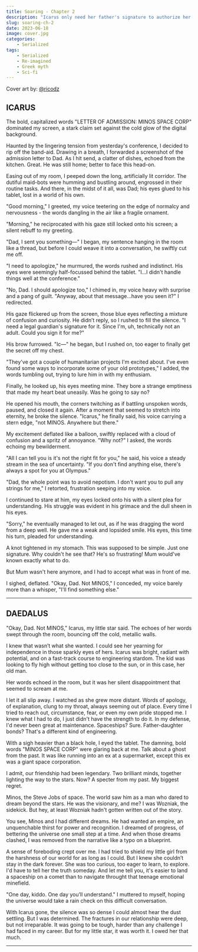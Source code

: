 ```yaml
---
title: Soaring - Chapter 2
description: "Icarus only need her father's signature to authorize her acceptance into the MINOS Space Corporation. Is it going to be as simple as asking for it?"
slug: soaring-ch-2
date: 2023-06-18
image: cover.jpg
categories:
    - Serialized
tags:
    - Serialized
    - Re-imagined
    - Greek myth
    - Sci-fi
---
```


Cover art by: [@ricodz](https://www.deviantart.com/ricodz/art/A-World-Away-761011373)

## ICARUS

The bold, capitalized words "LETTER OF ADMISSION: MINOS SPACE CORP" dominated my screen, a stark claim set against the cold glow of the digital background.

Haunted by the lingering tension from yesterday's conference, I decided to rip off the band-aid. Drawing in a breath, I forwarded a screenshot of the admission letter to Dad. As I hit send, a clatter of dishes, echoed from the kitchen. Great. He was still home; better to face this head-on.

Easing out of my room, I peeped down the long, artificially lit corridor. The dutiful maid-bots were humming and bustling around, engrossed in their routine tasks. And there, in the midst of it all, was Dad; his eyes glued to his tablet, lost in a world of his own.

"Good morning," I greeted, my voice teetering on the edge of normalcy and nervousness - the words dangling in the air like a fragile ornament.

"Morning," he reciprocated with his gaze still locked onto his screen; a silent rebuff to my greeting.

"Dad, I sent you something—" I began, my sentence hanging in the room like a thread, but before I could weave it into a conversation, he swiftly cut me off.

"I need to apologize," he murmured, the words rushed and indistinct. His eyes were seemingly half-focussed behind the tablet. "I...I didn't handle things well at the conference."

"No, Dad. I should apologize too," I chimed in, my voice heavy with surprise and a pang of guilt. "Anyway, about that message...have you seen it?" I redirected.

His gaze flickered up from the screen, those blue eyes reflecting a mixture of confusion and curiosity. He didn’t reply, so I rushed to fill the silence. "I need a legal guardian's signature for it. Since I'm, uh, technically not an adult. Could you sign it for me?"

His brow furrowed. "Ic—" he began, but I rushed on, too eager to finally get the secret off my chest.

"They've got a couple of humanitarian projects I'm excited about. I've even found some ways to incorporate some of your old prototypes," I added, the words tumbling out, trying to lure him in with my enthusiam.

Finally, he looked up, his eyes meeting mine. They bore a strange emptiness that made my heart beat uneasily. Was he going to say no?

He opened his mouth, the corners twitching as if battling unspoken words, paused, and closed it again. After a moment that seemed to stretch into eternity, he broke the silence. "Icarus," he finally said, his voice carrying a stern edge, "not MINOS. Anywhere but there."

My excitement deflated like a balloon, swiftly replaced with a cloud of confusion and a spritz of annoyance. "Why not?" I asked, the words echoing my bewilderment.

"All I can tell you is it's not the right fit for you," he said, his voice a steady stream in the sea of uncertainty. "If you don't find anything else, there's always a spot for you at Olympus."

"Dad, the whole point was to avoid nepotism. I don't want you to pull any strings for me," I retorted, frustration seeping into my voice.

I continued to stare at him, my eyes locked onto his with a silent plea for understanding. His struggle was evident in his grimace and the dull sheen in his eyes.

"Sorry," he eventually managed to let out, as if he was dragging the word from a deep well. He gave me a weak and lopsided smile. His eyes, this time his turn, pleaded for understanding.

A knot tightened in my stomach. This was supposed to be simple. Just one signature. Why couldn't he see that? He's so frustrating! Mum would've known exactly what to do.

But Mum wasn't here anymore, and I had to accept what was in front of me.

I sighed, deflated. "Okay, Dad. Not MINOS," I conceded, my voice barely more than a whisper, "I'll find something else."

---

## DAEDALUS

"Okay, Dad. Not MINOS," Icarus, my little star said. The echoes of her words swept through the room, bouncing off the cold, metallic walls.

I knew that wasn’t what she wanted. I could see her yearning for independence in those sparkly eyes of hers. Icarus was bright, radiant with potential, and on a fast-track course to engineering stardom. The kid was looking to fly high without getting too close to the sun, or in this case, her old man.

Her words echoed in the room, but it was her silent disappointment that seemed to scream at me. 

I let it all slip away. I watched as she grew more distant. Words of apology, of explanation, clung to my throat, always seeming out of place. Every time I tried to reach out, circumstance, fear, or even my own pride stopped me. I knew what I had to do, I just didn't have the strength to do it. In my defense, I'd never been great at maintenance. Spaceships? Sure. Father-daughter bonds? That's a different kind of engineering.

With a sigh heavier than a black hole, I eyed the tablet. The damning, bold words "MINOS SPACE CORP" were glaring back at me. Talk about a ghost from the past. It was like running into an ex at a supermarket, except this ex was a giant space corporation.

I admit, our friendship had been legendary. Two brilliant minds, together lighting the way to the stars. Now? A specter from my past. My biggest regret.

Minos, the Steve Jobs of space. The world saw him as a man who dared to dream beyond the stars. He was the visionary, and me? I was Wozniak, the sidekick. But hey, at least Wozniak hadn't gotten written out of the story.

You see, Minos and I had different dreams. He had wanted an empire, an unquenchable thirst for power and recognition. I dreamed of progress, of bettering the universe one small step at a time. And when those dreams clashed, I was removed from the narrative like a typo on a blueprint.

A sense of foreboding crept over me. I had tried to shield my little girl from the harshness of our world for as long as I could. But I knew she couldn’t stay in the dark forever. She was too curious, too eager to learn, to explore. I'd have to tell her the truth someday. And let me tell you, it's easier to land a spaceship on a comet than to navigate throught that teenage emotional minefield.

"One day, kiddo. One day you’ll understand." I muttered to myself, hoping the universe would take a rain check on this difficult conversation. 

With Icarus gone, the silence was so dense I could almost hear the dust settling. But I was determined. The fractures in our relationship were deep, but not irreparable. It was going to be tough, harder than any challenge I had faced in my career. But for my little star, it was worth it. I owed her that much.

---
